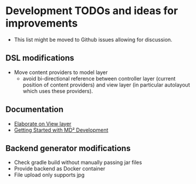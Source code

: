 # Development TODOs and ideas for improvements

* This list might be moved to Github issues allowing for discussion.

## DSL modifications
* Move content providers to model layer
  * avoid bi-directional reference between controller layer (current position of content providers) and view layer (in particular autolayout which uses these providers).

## Documentation
* [Elaborate on View layer](040_dsl-semantics.html)
* [Getting Started with MD² Development](030_getting-started-dev.html)

## Backend generator modifications
* Check gradle build without manually passing jar files
* Provide backend as Docker container
* File upload only supports jpg
